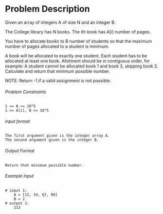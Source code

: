 # Problem Description

Given an array of integers A of size N and an integer B.

The College library has N books. The ith book has A[i] number of pages.

You have to allocate books to B number of students so that the maximum number of pages allocated to a student is minimum.

A book will be allocated to exactly one student.
Each student has to be allocated at least one book.
Allotment should be in contiguous order, for example: A student cannot be allocated book 1 and book 3, skipping book 2.
Calculate and return that minimum possible number.

NOTE: Return -1 if a valid assignment is not possible.

###### Problem Constraints

```
1 <= N <= 10^5
1 <= A[i], B <= 10^5
```

###### input format

``` 
The first argument given is the integer array A.
The second argument given is the integer B.
```

###### Output Format

```
Return that minimum possible number.
```

###### Example Input

```
# input 1: 
    A = [12, 34, 67, 90]
    B = 2
# output 1: 
    113
```
